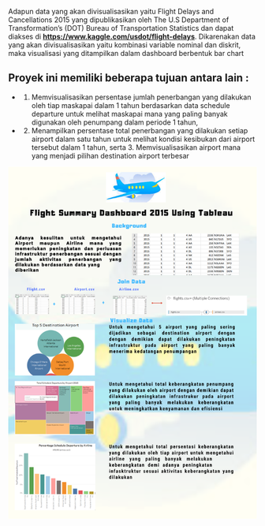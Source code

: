 Adapun data yang akan divisualisasikan yaitu Flight Delays and Cancellations 2015 yang dipublikasikan oleh The U.S Department of Transformation’s (DOT) Bureau of Transportation Statistics dan dapat diakses di **https://www.kaggle.com/usdot/flight-delays**. Dikarenakan data yang akan divisualisasikan yaitu kombinasi variable nominal dan diskrit, maka visualisasi yang ditampilkan dalam dashboard berbentuk bar chart

## Proyek ini memiliki beberapa tujuan antara lain :

* 1. Memvisualisasikan persentase jumlah penerbangan yang dilakukan oleh tiap maskapai 
dalam 1 tahun berdasarkan data schedule departure untuk melihat maskapai mana yang paling banyak digunakan 
oleh penumpang dalam periode 1 tahun,

* 2. Menampilkan persentase  total penerbangan yang dilakukan setiap 
airport dalam satu tahun untuk melihat kondisi kesibukan dari airport tersebut 
dalam 1 tahun, serta 3. Memvisualisasikan airport mana yang menjadi pilihan destination airport terbesar


![Poster](https://github.com/arimnrg16/Tableau/blob/main/PST-VISDAT-GSL-1920-GGvoldemort.png)
